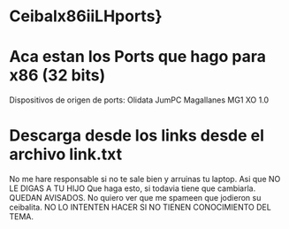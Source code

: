 # Ceibalx86iiLHports}
# Aca estan los Ports que hago para x86 (32 bits)
Dispositivos de origen de ports:
Olidata JumPC
Magallanes MG1
XO 1.0
# Descarga desde los links desde el archivo link.txt
No me hare responsable si no te sale bien y arruinas tu laptop. 
Asi que NO LE DIGAS A TU HIJO Que haga esto, si todavia tiene que cambiarla.
QUEDAN AVISADOS. 
No quiero ver que me spameen que jodieron su ceibalita.
NO LO INTENTEN HACER SI NO TIENEN CONOCIMIENTO DEL TEMA.
